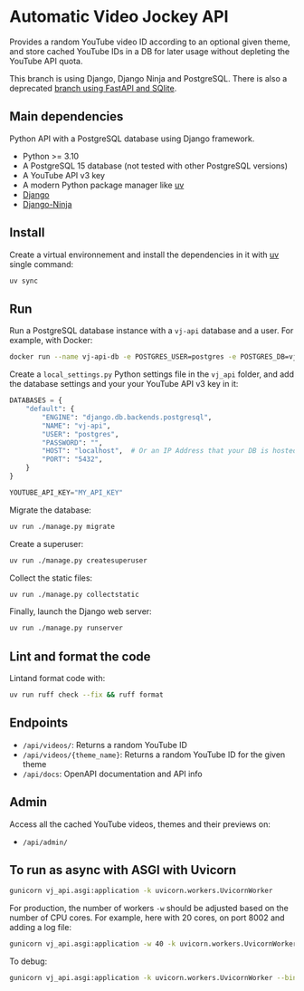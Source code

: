 # Automatic Video Jockey API

Provides a random YouTube video ID according to an optional given theme, and store cached YouTube IDs in a DB for later usage without depleting the YouTube API quota.

This branch is using Django, Django Ninja and PostgreSQL. There is also a deprecated [branch using FastAPI and SQlite](https://github.com/bolinocroustibat/vj-api/tree/fastapi).


## Main dependencies

Python API with a PostgreSQL database using Django framework.

- Python >= 3.10
- A PostgreSQL 15 database (not tested with other PostgreSQL versions)
- A YouTube API v3 key
- A modern Python package manager like [uv](https://docs.astral.sh/uv/)
- [Django](https://www.djangoproject.com/)
- [Django-Ninja](https://django-ninja.rest-framework.com/)

## Install

Create a virtual environnement and install the dependencies in it with [uv](https://docs.astral.sh/uv/) single command:
```bash
uv sync
```


## Run

Run a PostgreSQL database instance with a `vj-api` database and a user.
For example, with Docker:
```sh
docker run --name vj-api-db -e POSTGRES_USER=postgres -e POSTGRES_DB=vj-api -p 5432:5432 -d postgres
```

Create a `local_settings.py` Python settings file in the `vj_api` folder, and add the database settings and your your YouTube API v3 key in it:
```python
DATABASES = {
	"default": {
		"ENGINE": "django.db.backends.postgresql",
		"NAME": "vj-api",
		"USER": "postgres",
		"PASSWORD": "",
		"HOST": "localhost",  # Or an IP Address that your DB is hosted on. DO NOT USE "127.0.0.1" but "localhost"
		"PORT": "5432",
	}
}

YOUTUBE_API_KEY="MY_API_KEY"
```

Migrate the database:
```bash
uv run ./manage.py migrate
```

Create a superuser:
```bash
uv run ./manage.py createsuperuser
```

Collect the static files:
```bash
uv run ./manage.py collectstatic
```

Finally, launch the Django web server:
```bash
uv run ./manage.py runserver
```

## Lint and format the code

Lintand format code with:
```bash
uv run ruff check --fix && ruff format
```

## Endpoints

- `/api/videos/`: Returns a random YouTube ID
- `/api/videos/{theme_name}`: Returns a random YouTube ID for the given theme
- `/api/docs`: OpenAPI documentation and API info


## Admin

Access all the cached YouTube videos, themes and their previews on:
- `/api/admin/`


## To run as async with ASGI with Uvicorn

```sh
gunicorn vj_api.asgi:application -k uvicorn.workers.UvicornWorker
```

For production, the number of workers `-w` should be adjusted based on the number of CPU cores.
For example, here with 20 cores, on port 8002 and adding a log file:
```sh
gunicorn vj_api.asgi:application -w 40 -k uvicorn.workers.UvicornWorker --bind "0.0.0.0:8002"
```

To debug:
```sh
gunicorn vj_api.asgi:application -k uvicorn.workers.UvicornWorker --bind "0.0.0.0:8002" --log-level debug
```
